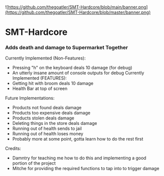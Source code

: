 ![https://github.com/thegoatler/SMT-Hardcore/blob/main/banner.png](https://github.com/thegoatler/SMT-Hardcore/blob/master/banner.png)


# SMT-Hardcore
### Adds death and damage to Supermarket Together
Currently Implemented (Non-Features):
- Pressing "h" on the keyboard deals 10 damage (for debug)
- An utterly insane amount of console outputs for debug
Currently Implemented (FEATURES):
- Getting hit with broom deals 10 damage
- Health Bar at top of screen

Future Implementations:
- Products not found deals damage
- Products too expensive deals damage
- Products stolen deals damage
- Deleting things in the store deals damage
- Running out of health sends to jail
- Running out of health loses money
- Probably more at some point, gotta learn how to do the rest first

Credits:
- Damntry for teaching me how to do this and implementing a good portion of the project
- Mitche for providing the required functions to tap into to trigger damage
